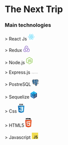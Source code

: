 <h1>The Next Trip</h1>
<h3>Main technologies</h3>
<p>> React Js <img width="20px" heigth="20px" src="client\Images\react-2.svg"></p>
<p>> Redux <img width="20px" heigth="20px" src="client\Images\redux.svg"></p>
<p>> Node.js <img width="20px" heigth="20px" src="client\Images\nodejs-icon.svg"></p>
<p>> Express.js <img width="20px" heigth="20px" src="client\Images\expressjs.svg"></p>
<p>> PostreSQL <img width="20px" heigth="20px" src="client\Images\postgresql.svg"></p>
<p>> Sequelize <img width="20px" heigth="20px" src="client\Images\sequelize.svg"></p>
<p>> Css <img width="20px" heigth="20px" src="client\Images\css-5.svg"></p>
<p>> HTML5 <img width="20px" heigth="20px" src="client\Images\html5.svg"></p>
<p>> Javascript <img width="20px" heigth="20px" src="client\Images\logo-javascript.svg"></p>

